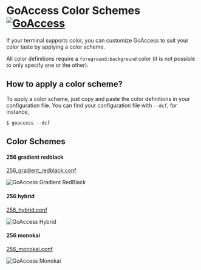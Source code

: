 GoAccess Color Schemes [![GoAccess](https://goaccess.io/badge?schemes)](http://goaccess.io)
========

If your terminal supports color, you can customize GoAccess to suit your color
taste by applying a color scheme.

All color definitions require a `foreground:background` color (it is not possible
to only specify one or the other).

## How to apply a color scheme? ##
To apply a color scheme, just copy and paste the color definitions in your
configuration file. You can find your configuration file with `--dcf`, for
instance,

    $ goaccess --dcf

## Color Schemes ##

#### 256 gradient redblack ####
[256_gradient_redblack.conf](https://github.com/allinurl/goaccess-colors/blob/master/colors/256_gradient_redblack.conf)

![GoAccess Gradient RedBlack](https://goaccess.io/colors/256_gradient_redblack.png?20160514)

#### 256 hybrid ####
[256_hybrid.conf](https://github.com/allinurl/goaccess-colors/blob/master/colors/256_hybrid.conf)

![GoAccess Hybrid](https://goaccess.io/colors/256_hybrid.png?20160514)

#### 256 monokai ####
[256_monokai.conf](https://github.com/allinurl/goaccess-colors/colors/256_monokai.conf)

![GoAccess Monokai](https://goaccess.io/colors/256_monokai.png?20160514)
